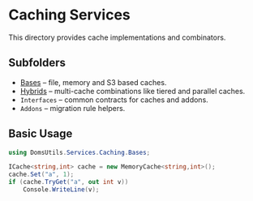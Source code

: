 # Caching Services

This directory provides cache implementations and combinators.

## Subfolders

- [Bases](Bases/README.md) – file, memory and S3 based caches.
- [Hybrids](Hybrids/README.md) – multi-cache combinations like tiered and parallel caches.
- `Interfaces` – common contracts for caches and addons.
- `Addons` – migration rule helpers.

## Basic Usage

```csharp
using DomsUtils.Services.Caching.Bases;

ICache<string,int> cache = new MemoryCache<string,int>();
cache.Set("a", 1);
if (cache.TryGet("a", out int v))
    Console.WriteLine(v);
```

